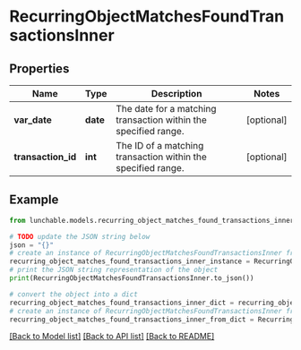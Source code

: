 # RecurringObjectMatchesFoundTransactionsInner


## Properties

Name | Type | Description | Notes
------------ | ------------- | ------------- | -------------
**var_date** | **date** | The date for a matching transaction within the specified range. | [optional] 
**transaction_id** | **int** | The ID of a matching transaction within the specified range. | [optional] 

## Example

```python
from lunchable.models.recurring_object_matches_found_transactions_inner import RecurringObjectMatchesFoundTransactionsInner

# TODO update the JSON string below
json = "{}"
# create an instance of RecurringObjectMatchesFoundTransactionsInner from a JSON string
recurring_object_matches_found_transactions_inner_instance = RecurringObjectMatchesFoundTransactionsInner.from_json(json)
# print the JSON string representation of the object
print(RecurringObjectMatchesFoundTransactionsInner.to_json())

# convert the object into a dict
recurring_object_matches_found_transactions_inner_dict = recurring_object_matches_found_transactions_inner_instance.to_dict()
# create an instance of RecurringObjectMatchesFoundTransactionsInner from a dict
recurring_object_matches_found_transactions_inner_from_dict = RecurringObjectMatchesFoundTransactionsInner.from_dict(recurring_object_matches_found_transactions_inner_dict)
```
[[Back to Model list]](../README.md#documentation-for-models) [[Back to API list]](../README.md#documentation-for-api-endpoints) [[Back to README]](../README.md)


